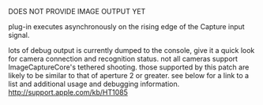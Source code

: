 DOES NOT PROVIDE IMAGE OUTPUT YET

plug-in executes asynchronously on the rising edge of the Capture input signal.

lots of debug output is currently dumped to the console, give it a quick look for camera connection and recognition status. not all cameras support ImageCaptureCore's tethered shooting. those supported by this patch are likely to be similar to that of aperture 2 or greater. see below for a link to a list and additional usage and debugging information.
  <http://support.apple.com/kb/HT1085>